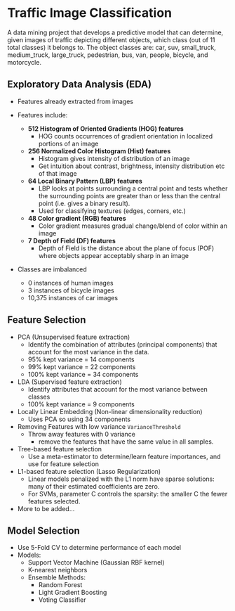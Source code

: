 # Traffic Image Classification
A data mining project that develops a predictive model that can determine, given images of traffic depicting different objects, which class (out of 11 total classes) it belongs to. The object classes are: car, suv, small_truck, medium_truck, large_truck, pedestrian, bus, van, people, bicycle, and motorcycle.

## Exploratory Data Analysis (EDA)
- Features already extracted from images
- Features include:
  - **512 Histogram of Oriented Gradients (HOG) features**
      - HOG counts occurrences of gradient orientation in localized portions of an image
  - **256 Normalized Color Histogram (Hist) features**
      - Histogram gives intensity of distribution of an image
      - Get intuition about contrast, brightness, intensity distribution etc of that image
  - **64 Local Binary Pattern (LBP) features**
      - LBP looks at points surrounding a central point and tests whether the surrounding points are greater than or less than the central point (i.e. gives a binary result).
      - Used for classifying textures (edges, corners, etc.)
  - **48 Color gradient (RGB) features**
      - Color gradient measures gradual change/blend of color within an image
  - **7 Depth of Field (DF) features**
      - Depth of Field is the distance about the plane of focus (POF) where objects appear acceptably sharp in an image

- Classes are imbalanced
  - 0 instances of human images
  - 3 instances of bicycle images
  - 10,375 instances of car images

## Feature Selection

- PCA (Unsupervised feature extraction)
    - Identify the combination of attributes (principal components) that account for the most variance in the data.
    - 95% kept variance = 14 components
    - 99% kept variance = 22 components
    - 100% kept variance = 34 components
- LDA (Supervised feature extraction)
    - Identify attributes that account for the most variance between classes
    - 100% kept variance = 9 components
- Locally Linear Embedding (Non-linear dimensionality reduction)
    - Uses PCA so using 34 components
- Removing Features with low variance `VarianceThreshold`
    - Throw away features with 0 variance
        - remove the features that have the same value in all samples.
- Tree-based feature selection
    - Use a meta-estimator to determine/learn feature importances, and use for feature selection
- L1-based feature selection (Lasso Regularization)
    - Linear models penalized with the L1 norm have sparse solutions: many of their estimated coefficients are zero.
    - For SVMs, parameter C controls the sparsity: the smaller C the fewer features selected.
- More to be added...

## Model Selection
- Use 5-Fold CV to determine performance of each model
- Models:
  - Support Vector Machine (Gaussian RBF kernel)
  - K-nearest neighbors
  - Ensemble Methods:
    - Random Forest
    - Light Gradient Boosting
    - Voting Classifier
